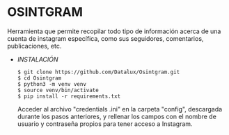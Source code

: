 # **OSINTGRAM**

Herramienta que permite recopilar todo tipo de información acerca de una cuenta de instagram específica, como sus seguidores, comentarios, publicaciones, etc.

- *INSTALACIÓN*

      $ git clone https://github.com/Datalux/Osintgram.git
      $ cd Osintgram
      $ python3 -m venv venv
      $ source venv/bin/activate
      $ pip install -r requirements.txt

  Acceder al archivo "credentials .ini" en la carpeta "config", descargada durante los pasos anteriores, y rellenar los campos con el   nombre de usuario y contraseña propios para tener acceso a Instagram.





